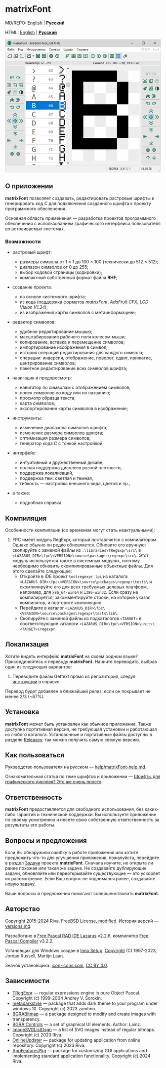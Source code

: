 ﻿matrixFont
==========

MD/REPO: [English](readme.en.md) | [**Русский**](readme.md)

HTML: [English](readme.en.html) | [**Русский**](readme.html)

![](help/light/screenshots/matrixFont.png)

## О приложении

**matrixFont** позволяет создавать, редактировать растровые шрифты и генерировать код *C* для подключения созданного шрифта к проекту программного обеспечения.

Основная область применения — разработка проектов программного обеспечения с использованием графического интерфейса пользователя во встраиваемых системах.

### Возможности

- растровый шрифт:
  
  - размеры символа от 1 × 1 до 100 × 100 (технически до 512 × 512);
  - диапазон символов от 0 до 255;
  - выбор кодовой страницы (кодировки);
  - компактный собственный формат файла **RHF**;

- создание проекта:
  
  - на основе системного шрифта;
  - из кода (поддержка форматов *matrixFont*, *AdaFruit GFX*, *LCD Vision V1.34*);
  - из изображения карты символов с метаинформацией;

- редактор символов:
  
  - удобное редактирование мышью;
  - масштабирование рабочего поля колесом мыши;
  - копирование, вставка и перемещение символов;
  - импортирование изображения в символ;
  - история операций редактирования для каждого символа;
  - операции: инверсия, отображение, поворот, сдвиг, прижатие, центрирование символов;
  - пакетное редактирование всех символов шрифта;

- навигация и предпросмотр:
  
  - навигатор по символам с отображением символов;
  - поиск символов по коду или по названию;
  - просмотр образца текста;
  - карта символов;
  - экспортирование карты символов в изображение;

- инструменты:
  
  - изменение диапазона символов шрифта;
  - изменение размера символов шрифта;
  - оптимизация размера символов;
  - генератор кода *C* с тонкой настройкой;

- интерфейс:
  
  - интуитивный и дружественный дизайн,
  - полная поддержка дисплеев разной плотности,
  - поддержка локализаций,
  - поддержка тем: светлая и темная,
  - гибкость — настройка внешнего вида, цветов и пр.,

- а также:
  
  - подробная справка.

## Компиляция

Особенности компиляции (со временем могут стать неактуальными):

1. FPC имеет модуль RegExpr, который поставляется с компилятором. Однако обычно он редко обновляется. Обновите его вручную: скопируйте с заменой файлы из `.\libraries\TRegExpr\src\` в `<LAZARUS_DIR>\fpc\<VERSION>\source\packages\regexpr\src\`. Этот модуль используется также в системных модулях, поэтому необходимо обновить скомпилированные объектные файлы. Для этого сделайте следующее:
   - Откройте в IDE проект `testregexpr.lpi` из каталога `<LAZARUS_DIR>\fpc\<VERSION>\source\packages\regexpr\tests\` и скомпилируйте его для всех требуемых целевых платформ, например, для `x86_64-win64` и `i386-win32`. Если сразу не компилируется, закомментируйте строки, на которые указал компилятор, и повторите компиляцию.
   - Перейдите в каталог `<LAZARUS_DIR>\fpc\<VERSION>\source\packages\regexpr\tests\lib\`.
   - Скопируйте с заменой файлы из подкаталогов `<TARGET>` в соответствующие каталоги `<LAZARUS_DIR>\fpc\<VERSION>\units\<TARGET>\regexpr`.

## Локализация

Хотите видеть интерфейс **matrixFont** на своем родном языке? Присоединяйтесь к переводу **matrixFont**. Начните переводить, выбрав один из следующих вариантов:

1. Переводите файлы Gettext прямо из репозитория, следуя [инструкции](help/matrixFont-help.md#помощь-в-локализации-интерфейса) в справке.

Перевод будет добавлен в ближайший релиз, если он покрывает не менее 2/3 (~67%).

## Установка

**matrixFont** может быть установлен как обычное приложение. Также доступна портативная версия, не требующая установки и работающая из любого каталога. Установочные и портативные файлы доступны в разделе [Releases](https://gitlab.com/riva-lab/matrixFont/-/releases): так можно получить самую свежую версию.

## Как пользоваться

Руководство пользователя на русском — [help/matrixFont-help.md](help/matrixFont-help.md).

Ознакомительная статья по теме шрифтов и приложении — [Шрифты для графического дисплея? Это же очень просто](article/mf-article.md).

## Ответственность

**matrixFont** предоставляется для свободного использования, без каких-либо гарантий и технической поддержки. Вы используете приложение по своему усмотрению и несете свою собственную ответственность за результаты его работы.

## Вопросы и предложения

Если Вы обнаружили ошибку в работе приложения или хотите предложить что-то для улучшения приложения, пожалуйста, перейдите в раздел [Задачи](https://gitlab.com/riva-lab/matrixFont/-/issues) проекта **matrixFont**. Сначала изучите, не открыта ли ранее похожая или такая же задача. Не создавайте дублирующие задачи, обновляйте или переоткрывайте существующие — это ускоряет их рассмотрение. Если Ваш вопрос не поднимался ранее, создавайте новую задачу.

Ваши вопросы и предложения помогают совершенствовать **matrixFont**.

## Авторство

Copyright 2015-2024 Riva, [FreeBSD License, modified](license.md). История версий — [versions.md](versions.md).

Разработано в [Free Pascal RAD IDE Lazarus](http://www.lazarus-ide.org) v2.2.6, компилятор [Free Pascal Compiler](https://freepascal.org) v3.2.2.

Установщик для Windows создан в [Inno Setup](https://jrsoftware.org/isinfo.php). [Copyright](https://jrsoftware.org/files/is/license.txt) (C) 1997-2023, Jordan Russell, Martijn Laan.

Значок установщика: [icon-icons.com](https://icon-icons.com/icon/software/76005), [CC BY 4.0](https://creativecommons.org/licenses/by/4.0).

## Зависимости

- [TRegExpr](https://github.com/andgineer/TRegExpr) — regular expressions engine in pure Object Pascal. Copyright (c) 1999-2004 Andrey V. Sorokin.
- [metadarkstyle](https://github.com/zamtmn/metadarkstyle) — package that adds dark theme to your program under windows 10. Copyright (c) 2023 zamtmn.
- [BGRABitmap](https://bgrabitmap.github.io/) — a package designed to modify and create images with transparency.
- [BGRA Controls](https://bgrabitmap.github.io/bgracontrols/) — a set of graphical UI elements. Author: Lainz.
- [ImageSVGListDsgn](https://gitlab.com/riva-lab/ImageSVGListDsgn) — a list of SVG images instead of regular bitmaps. Copyright (c) 2023 Riva.
- [OnlineUpdater](https://gitlab.com/riva-lab/OnlineUpdater) — package for updating application from online repository. Copyright (c) 2023 Riva.
- [AppFeaturesPkg](https://gitlab.com/riva-lab/AppFeaturesPkg) — package for customizing GUI applications and implementing standard application functionality. Copyright (c) 2024 Riva.
